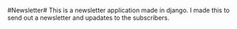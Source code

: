 #Newsletter#
This is a newsletter application made in django.
I made this to send out a newsletter and upadates to the subscribers.
